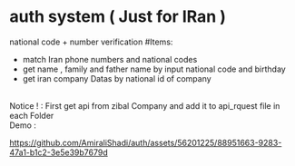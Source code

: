 # auth system ( Just for IRan )
national code + number verification
#Items:
<br>
- match Iran phone numbers and national codes
- get name , family and father name by input national code and birthday
- get iran company Datas by national id of company
<br>
Notice ! : First get api from zibal Company and add it to api_rquest file in each Folder
<br>
Demo :

https://github.com/AmiraliShadi/auth/assets/56201225/88951663-9283-47a1-b1c2-3e5e39b7679d

